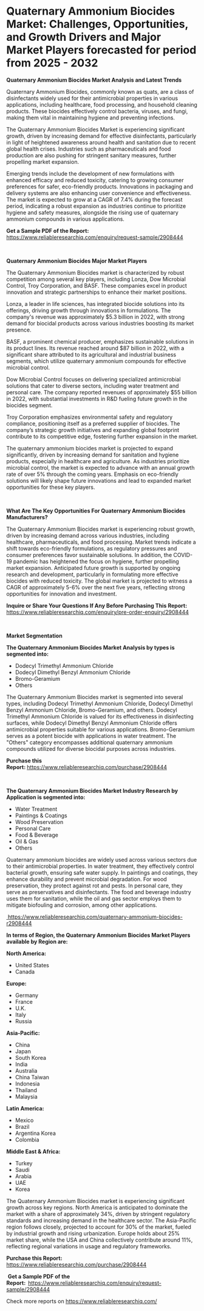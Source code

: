 <p><h1>Quaternary Ammonium Biocides Market: Challenges, Opportunities, and Growth Drivers and Major Market Players forecasted for period from 2025 - 2032</h1></p><p><strong>Quaternary Ammonium Biocides Market Analysis and Latest Trends</strong></p>
<p><p>Quaternary Ammonium Biocides, commonly known as quats, are a class of disinfectants widely used for their antimicrobial properties in various applications, including healthcare, food processing, and household cleaning products. These biocides effectively control bacteria, viruses, and fungi, making them vital in maintaining hygiene and preventing infections. </p><p>The Quaternary Ammonium Biocides Market is experiencing significant growth, driven by increasing demand for effective disinfectants, particularly in light of heightened awareness around health and sanitation due to recent global health crises. Industries such as pharmaceuticals and food production are also pushing for stringent sanitary measures, further propelling market expansion. </p><p>Emerging trends include the development of new formulations with enhanced efficacy and reduced toxicity, catering to growing consumer preferences for safer, eco-friendly products. Innovations in packaging and delivery systems are also enhancing user convenience and effectiveness. The market is expected to grow at a CAGR of 7.4% during the forecast period, indicating a robust expansion as industries continue to prioritize hygiene and safety measures, alongside the rising use of quaternary ammonium compounds in various applications.</p></p>
<p><strong>Get a Sample PDF of the Report:&nbsp;</strong> <a href="https://www.reliableresearchiq.com/enquiry/request-sample/2908444?utm_campaign=2883&utm_medium=2&utm_source=Github&utm_content=ia&utm_term=12032025&utm_id=quaternary-ammonium-biocides">https://www.reliableresearchiq.com/enquiry/request-sample/2908444</a></p>
<p>&nbsp;</p>
<p><strong>Quaternary Ammonium Biocides Major Market Players</strong></p>
<p><p>The Quaternary Ammonium Biocides market is characterized by robust competition among several key players, including Lonza, Dow Microbial Control, Troy Corporation, and BASF. These companies excel in product innovation and strategic partnerships to enhance their market positions. </p><p>Lonza, a leader in life sciences, has integrated biocide solutions into its offerings, driving growth through innovations in formulations. The company's revenue was approximately $5.3 billion in 2022, with strong demand for biocidal products across various industries boosting its market presence.</p><p>BASF, a prominent chemical producer, emphasizes sustainable solutions in its product lines. Its revenue reached around $87 billion in 2022, with a significant share attributed to its agricultural and industrial business segments, which utilize quaternary ammonium compounds for effective microbial control.</p><p>Dow Microbial Control focuses on delivering specialized antimicrobial solutions that cater to diverse sectors, including water treatment and personal care. The company reported revenues of approximately $55 billion in 2022, with substantial investments in R&D fueling future growth in the biocides segment.</p><p>Troy Corporation emphasizes environmental safety and regulatory compliance, positioning itself as a preferred supplier of biocides. The company’s strategic growth initiatives and expanding global footprint contribute to its competitive edge, fostering further expansion in the market.</p><p>The quaternary ammonium biocides market is projected to expand significantly, driven by increasing demand for sanitation and hygiene products, especially in healthcare and agriculture. As industries prioritize microbial control, the market is expected to advance with an annual growth rate of over 5% through the coming years. Emphasis on eco-friendly solutions will likely shape future innovations and lead to expanded market opportunities for these key players.</p></p>
<p>&nbsp;</p>
<p><strong>What Are The Key Opportunities For Quaternary Ammonium Biocides Manufacturers?</strong></p>
<p><p>The Quaternary Ammonium Biocides market is experiencing robust growth, driven by increasing demand across various industries, including healthcare, pharmaceuticals, and food processing. Market trends indicate a shift towards eco-friendly formulations, as regulatory pressures and consumer preferences favor sustainable solutions. In addition, the COVID-19 pandemic has heightened the focus on hygiene, further propelling market expansion. Anticipated future growth is supported by ongoing research and development, particularly in formulating more effective biocides with reduced toxicity. The global market is projected to witness a CAGR of approximately 5-6% over the next five years, reflecting strong opportunities for innovation and investment.</p></p>
<p><strong>Inquire or Share Your Questions If Any Before Purchasing This Report:</strong> <a href="https://www.reliableresearchiq.com/enquiry/pre-order-enquiry/2908444?utm_campaign=2883&utm_medium=2&utm_source=Github&utm_content=ia&utm_term=12032025&utm_id=quaternary-ammonium-biocides">https://www.reliableresearchiq.com/enquiry/pre-order-enquiry/2908444</a></p>
<p>&nbsp;</p>
<p><strong>Market Segmentation</strong></p>
<p><strong>The Quaternary Ammonium Biocides Market Analysis by types is segmented into:</strong></p>
<p><ul><li>Dodecyl Trimethyl Ammonium Chloride</li><li>Dodecyl Dimethyl Benzyl Ammonium Chloride</li><li>Bromo-Geramium</li><li>Others</li></ul></p>
<p><p>The Quaternary Ammonium Biocides market is segmented into several types, including Dodecyl Trimethyl Ammonium Chloride, Dodecyl Dimethyl Benzyl Ammonium Chloride, Bromo-Geramium, and others. Dodecyl Trimethyl Ammonium Chloride is valued for its effectiveness in disinfecting surfaces, while Dodecyl Dimethyl Benzyl Ammonium Chloride offers antimicrobial properties suitable for various applications. Bromo-Geramium serves as a potent biocide with applications in water treatment. The "Others" category encompasses additional quaternary ammonium compounds utilized for diverse biocidal purposes across industries.</p></p>
<p><strong>Purchase this Report:&nbsp;</strong><a href="https://www.reliableresearchiq.com/purchase/2908444?utm_campaign=2883&utm_medium=2&utm_source=Github&utm_content=ia&utm_term=12032025&utm_id=quaternary-ammonium-biocides">https://www.reliableresearchiq.com/purchase/2908444</a></p>
<p>&nbsp;</p>
<p><strong>The Quaternary Ammonium Biocides Market Industry Research by Application is segmented into:</strong></p>
<p><ul><li>Water Treatment</li><li>Paintings & Coatings</li><li>Wood Preservation</li><li>Personal Care</li><li>Food & Beverage</li><li>Oil & Gas</li><li>Others</li></ul></p>
<p><p>Quaternary ammonium biocides are widely used across various sectors due to their antimicrobial properties. In water treatment, they effectively control bacterial growth, ensuring safe water supply. In paintings and coatings, they enhance durability and prevent microbial degradation. For wood preservation, they protect against rot and pests. In personal care, they serve as preservatives and disinfectants. The food and beverage industry uses them for sanitation, while the oil and gas sector employs them to mitigate biofouling and corrosion, among other applications.</p></p>
<p><a href="https://www.reliableresearchiq.com/quaternary-ammonium-biocides-r2908444?utm_campaign=2883&utm_medium=2&utm_source=Github&utm_content=ia&utm_term=12032025&utm_id=quaternary-ammonium-biocides">&nbsp;https://www.reliableresearchiq.com/quaternary-ammonium-biocides-r2908444</a></p>
<p><strong>In terms of Region, the Quaternary Ammonium Biocides Market Players available by Region are:</strong></p>
<p>
    <p> <strong> North America: </strong>
        <ul>
            <li>United States</li>
            <li>Canada</li>
        </ul>
        </p> 
    <p> <strong> Europe: </strong>
        <ul>
            <li>Germany</li>
            <li>France</li>
            <li>U.K.</li>
            <li>Italy</li>
            <li>Russia</li>
        </ul>
        </p> 
    <p> <strong> Asia-Pacific: </strong>
        <ul>
            <li>China</li>
            <li>Japan</li>
            <li>South Korea</li>
            <li>India</li>
            <li>Australia</li>
            <li>China Taiwan</li>
            <li>Indonesia</li>
            <li>Thailand</li>
            <li>Malaysia</li>
        </ul>
        </p> 
    <p> <strong> Latin America: </strong>
        <ul>
            <li>Mexico</li>
            <li>Brazil</li>
            <li>Argentina Korea</li>
            <li>Colombia</li>
        </ul>
        </p> 
    <p> <strong> Middle East & Africa: </strong>
        <ul>
            <li>Turkey</li>
            <li>Saudi</li>
            <li>Arabia</li>
            <li>UAE</li>
            <li>Korea</li>
        </ul>
    </p>
    </p>
<p><p>The Quaternary Ammonium Biocides market is experiencing significant growth across key regions. North America is anticipated to dominate the market with a share of approximately 34%, driven by stringent regulatory standards and increasing demand in the healthcare sector. The Asia-Pacific region follows closely, projected to account for 30% of the market, fueled by industrial growth and rising urbanization. Europe holds about 25% market share, while the USA and China collectively contribute around 11%, reflecting regional variations in usage and regulatory frameworks.</p></p>
<p><strong>Purchase this Report: </strong><a href="https://www.reliableresearchiq.com/purchase/2908444?utm_campaign=2883&utm_medium=2&utm_source=Github&utm_content=ia&utm_term=12032025&utm_id=quaternary-ammonium-biocides">https://www.reliableresearchiq.com/purchase/2908444</a></p>
<p>&nbsp;<strong>Get a Sample PDF of the Report:&nbsp;&nbsp;</strong><a href="https://www.reliableresearchiq.com/enquiry/request-sample/2908444?utm_campaign=2883&utm_medium=2&utm_source=Github&utm_content=ia&utm_term=12032025&utm_id=quaternary-ammonium-biocides">https://www.reliableresearchiq.com/enquiry/request-sample/2908444</a></p>
<p><strong></strong></p>
<p>Check more reports on <a href="https://www.reliableresearchiq.com/?utm_campaign=2883&utm_medium=2&utm_source=Github&utm_content=ia&utm_term=12032025&utm_id=quaternary-ammonium-biocides">https://www.reliableresearchiq.com/</a></p>